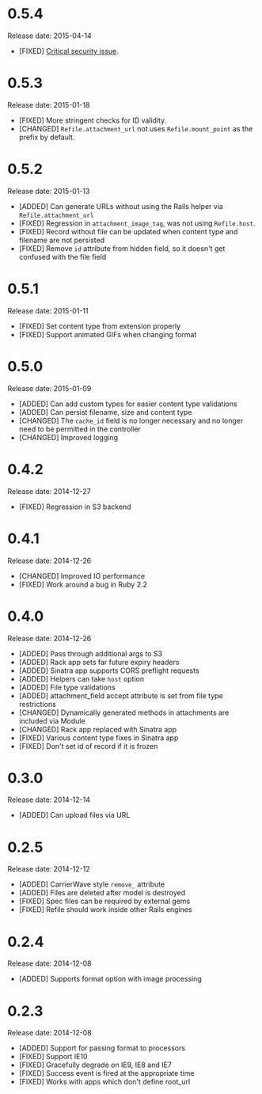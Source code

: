 # 0.5.4

Release date: 2015-04-14

- [FIXED] [Critical security issue](https://groups.google.com/forum/#!topic/ruby-security-ann/VIfMO2LvzNs).

# 0.5.3

Release date: 2015-01-18

- [FIXED] More stringent checks for ID validity.
- [CHANGED] `Refile.attachment_url` not uses `Refile.mount_point` as the prefix by default.

# 0.5.2

Release date: 2015-01-13

- [ADDED] Can generate URLs without using the Rails helper via `Refile.attachment_url`
- [FIXED] Regression in `attachment_image_tag`, was not using `Refile.host`.
- [FIXED] Record without file can be updated when content type and filename are not persisted
- [FIXED] Remove `id` attribute from hidden field, so it doesn't get confused with the file field

# 0.5.1

Release date: 2015-01-11

- [FIXED] Set content type from extension properly
- [FIXED] Support animated GIFs when changing format

# 0.5.0

Release date: 2015-01-09

- [ADDED] Can add custom types for easier content type validations
- [ADDED] Can persist filename, size and content type
- [CHANGED] The `cache_id` field is no longer necessary and no longer need to be permitted in the controller
- [CHANGED] Improved logging

# 0.4.2

Release date: 2014-12-27

- [FIXED] Regression in S3 backend

# 0.4.1

Release date: 2014-12-26

- [CHANGED] Improved IO performance
- [FIXED] Work around a bug in Ruby 2.2

# 0.4.0

Release date: 2014-12-26

- [ADDED] Pass through additional args to S3
- [ADDED] Rack app sets far future expiry headers
- [ADDED] Sinatra app supports CORS preflight requests
- [ADDED] Helpers can take `host` option
- [ADDED] File type validations
- [ADDED] attachment_field accept attribute is set from file type restrictions
- [CHANGED] Dynamically generated methods in attachments are included via Module
- [CHANGED] Rack app replaced with Sinatra app
- [FIXED] Various content type fixes in Sinatra app
- [FIXED] Don't set id of record if it is frozen

# 0.3.0

Release date: 2014-12-14

- [ADDED] Can upload files via URL

# 0.2.5

Release date: 2014-12-12

- [ADDED] CarrierWave style `remove_` attribute
- [ADDED] Files are deleted after model is destroyed
- [FIXED] Spec files can be required by external gems
- [FIXED] Refile should work inside other Rails engines

# 0.2.4

Release date: 2014-12-08

- [ADDED] Supports format option with image processing

# 0.2.3

Release date: 2014-12-08

- [ADDED] Support for passing format to processors
- [FIXED] Support IE10
- [FIXED] Gracefully degrade on IE9, IE8 and IE7
- [FIXED] Success event is fired at the appropriate time
- [FIXED] Works with apps which don't define root_url

